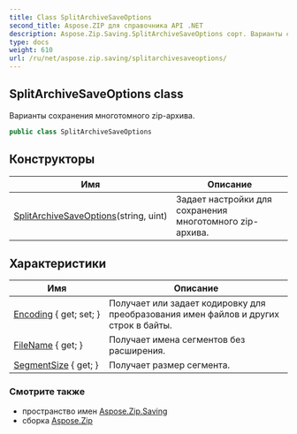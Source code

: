 ```yaml
---
title: Class SplitArchiveSaveOptions
second_title: Aspose.ZIP для справочника API .NET
description: Aspose.Zip.Saving.SplitArchiveSaveOptions сорт. Варианты сохранения многотомного zipархива.
type: docs
weight: 610
url: /ru/net/aspose.zip.saving/splitarchivesaveoptions/
---
```

## SplitArchiveSaveOptions class

Варианты сохранения многотомного zip-архива.

```csharp
public class SplitArchiveSaveOptions
```

## Конструкторы

| Имя | Описание |
| --- | --- |
| [SplitArchiveSaveOptions](splitarchivesaveoptions/)(string, uint) | Задает настройки для сохранения многотомного zip-архива. |

## Характеристики

| Имя | Описание |
| --- | --- |
| [Encoding](../../aspose.zip.saving/splitarchivesaveoptions/encoding/) { get; set; } | Получает или задает кодировку для преобразования имен файлов и других строк в байты. |
| [FileName](../../aspose.zip.saving/splitarchivesaveoptions/filename/) { get; } | Получает имена сегментов без расширения. |
| [SegmentSize](../../aspose.zip.saving/splitarchivesaveoptions/segmentsize/) { get; } | Получает размер сегмента. |

### Смотрите также

* пространство имен [Aspose.Zip.Saving](../../aspose.zip.saving/)
* сборка [Aspose.Zip](../../)


